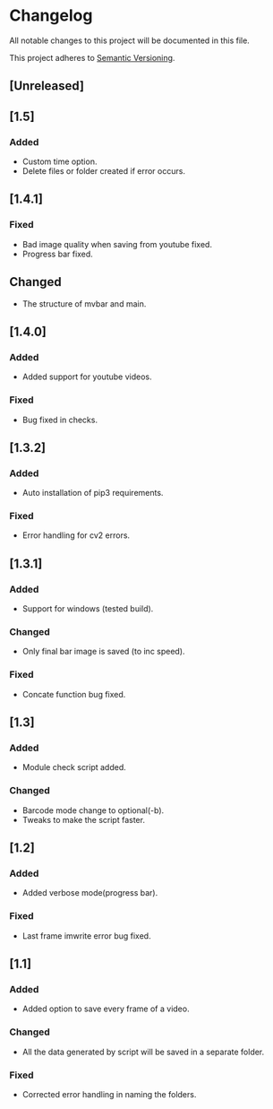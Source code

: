 # Changelog
All notable changes to this project will be documented in this file.

This project adheres to [Semantic Versioning](https://semver.org/spec/v2.0.0.html).

## [Unreleased]

## [1.5]

### Added
* Custom time option.
* Delete files or folder created if error occurs.

## [1.4.1]

### Fixed
* Bad image quality when saving from youtube fixed.
* Progress bar fixed.

## Changed
* The structure of mvbar and main.

## [1.4.0]
### Added
* Added support for youtube videos.

### Fixed
* Bug fixed in checks.

## [1.3.2]
### Added
* Auto installation of pip3 requirements.

### Fixed
* Error handling for cv2 errors.

## [1.3.1]
### Added
* Support for windows (tested build).

### Changed
* Only final bar image is saved (to inc speed).

### Fixed
* Concate function bug fixed.

## [1.3]
### Added
* Module check script added.

### Changed
* Barcode mode change to optional(-b).
* Tweaks to make the script faster.

## [1.2]
### Added
* Added verbose mode(progress bar).

### Fixed
* Last frame imwrite error bug fixed.

## [1.1]
### Added
* Added option to save every frame of a video.

### Changed
* All the data generated by script will be saved in a separate folder.

### Fixed
* Corrected error handling in naming the folders.
